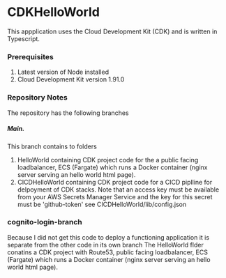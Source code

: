 # CDKHelloWorld

This appplication uses the Cloud Development Kit (CDK) and is written in Typescript.

### Prerequisites
1. Latest version of Node installed
2. Cloud Development Kit version 1.91.0

### Repository Notes
The repository has the following branches

##### Main.  
This branch contains to folders 
1. HelloWorld  containing  CDK project  code for the a public facing loadbalancer, ECS (Fargate) which runs a Docker container (nginx server serving an hello world html page).
2. CICDHelloWorld containing  CDK project  code for a CICD piplline for delpoyment of CDK stacks. Note that an access key must be available from your AWS Secrets Manager Service and the key for this secret must be 'github-token' see CICDHelloWorld/lib/config.json

### cognito-login-branch
Because I did not get this code to deploy a functioning application it is separate from the other code in its own branch
The HelloWorld flder conatins a CDK project with Route53, public facing loadbalancer, ECS (Fargate) which runs a Docker container (nginx server serving an hello world html page).

